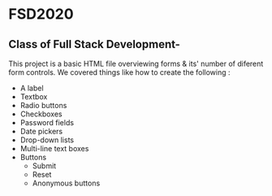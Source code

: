 # FSD2020
## Class of Full Stack Development-
This project is a basic HTML file overviewing forms & its' number of diferent form controls. We covered things like how to create the following :
* A label 
* Textbox
* Radio buttons 
* Checkboxes
* Password fields
* Date pickers
* Drop-down lists
* Multi-line text boxes
* Buttons
  * Submit
  * Reset
  * Anonymous buttons

